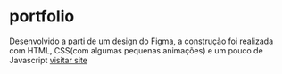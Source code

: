 # portfolio
Desenvolvido a parti de um design do Figma, a construção foi realizada com HTML, CSS(com algumas pequenas animações) e um pouco de Javascript
<a href="https://portfolioalexandrenascimento.netlify.app/">visitar site</a>
